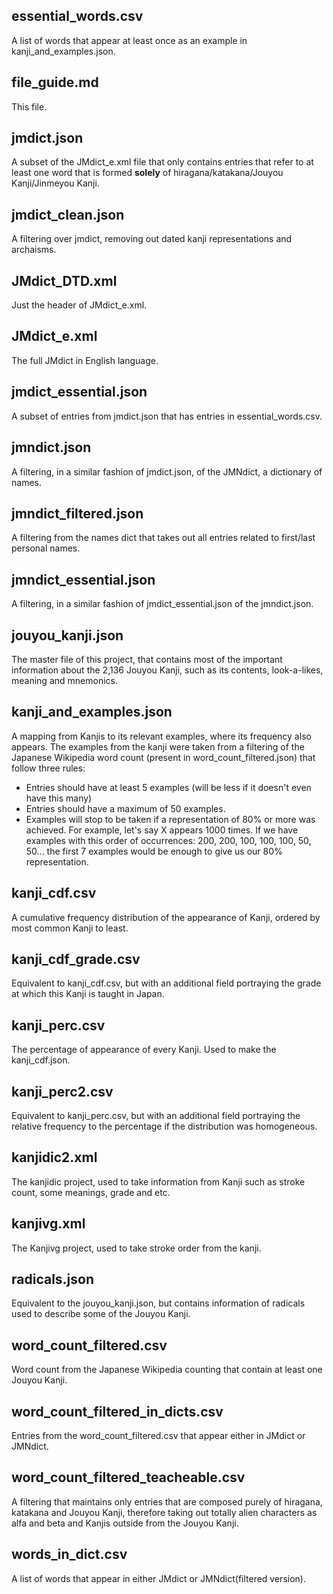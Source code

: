 ## essential_words.csv
A list of words that appear at least once as an example in kanji_and_examples.json.

## file_guide.md
This file.

## jmdict.json
A subset of the JMdict_e.xml file that only contains entries that refer to at least one word that is formed **solely** of hiragana/katakana/Jouyou Kanji/Jinmeyou Kanji.

## jmdict_clean.json
A filtering over jmdict, removing out dated kanji representations and archaisms.

## JMdict_DTD.xml
Just the header of JMdict_e.xml.

## JMdict_e.xml
The full JMdict in English language.

## jmdict_essential.json
A subset of entries from jmdict.json that has entries in essential_words.csv.

## jmndict.json
A filtering, in a similar fashion of jmdict.json, of the JMNdict, a dictionary of names.

## jmndict_filtered.json
A filtering from the names dict that takes out all entries related to first/last personal names.

## jmndict_essential.json
A filtering, in a similar fashion of jmdict_essential.json of the jmndict.json.

## jouyou_kanji.json
The master file of this project, that contains most of the important information about the 2,136 Jouyou Kanji, such as its contents, look-a-likes, meaning and mnemonics.

## kanji_and_examples.json
A mapping from Kanjis to its relevant examples, where its frequency also appears. The examples from the kanji were taken from a filtering of the Japanese Wikipedia word count (present in word_count_filtered.json) that follow three rules:
* Entries should have at least 5 examples (will be less if it doesn't even have this many)
* Entries should have a maximum of 50 examples.
* Examples will stop to be taken if a representation of 80% or more was achieved. For example, let's say X appears 1000 times. If we have examples with this order of occurrences: 200, 200, 100, 100, 100, 50, 50... the first 7 examples would be enough to give us our 80% representation.

## kanji_cdf.csv
A cumulative frequency distribution of the appearance of Kanji, ordered by most common Kanji to least.

## kanji_cdf_grade.csv
Equivalent to kanji_cdf.csv, but with an additional field portraying the grade at which this Kanji is taught in Japan.

## kanji_perc.csv
The percentage of appearance of every Kanji. Used to make the kanji_cdf.json.

## kanji_perc2.csv
Equivalent to kanji_perc.csv, but with an additional field portraying the relative frequency to the percentage if the distribution was homogeneous.

## kanjidic2.xml
The kanjidic project, used to take information from Kanji such as stroke count, some meanings, grade and etc.

## kanjivg.xml
The Kanjivg project, used to take stroke order from the kanji.

## radicals.json
Equivalent to the jouyou_kanji.json, but contains information of radicals used to describe some of the Jouyou Kanji.

## word_count_filtered.csv
Word count from the Japanese Wikipedia counting that contain at least one Jouyou Kanji.

## word_count_filtered_in_dicts.csv
Entries from the word_count_filtered.csv that appear either in JMdict or JMNdict.

## word_count_filtered_teacheable.csv
A filtering that maintains only entries that are composed purely of hiragana, katakana and Jouyou Kanji, therefore taking out totally alien characters as alfa and beta and Kanjis outside from the Jouyou Kanji.

## words_in_dict.csv
A list of words that appear in either JMdict or JMNdict(filtered version).
